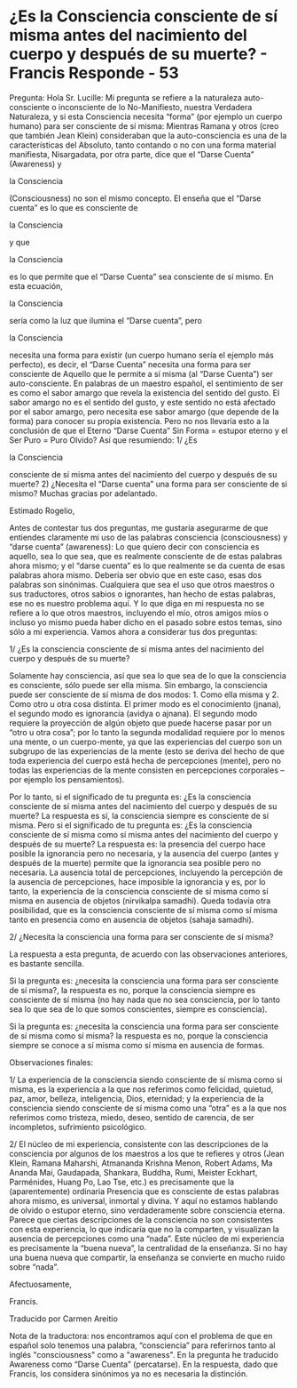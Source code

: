# ¿Es la Consciencia consciente de sí misma antes del nacimiento del cuerpo y después de su muerte? - Francis Responde - 53

Pregunta: Hola Sr. Lucille: Mi pregunta se refiere a la naturaleza auto-consciente o inconsciente de lo No-Manifiesto, nuestra Verdadera Naturaleza, y si esta Consciencia necesita “forma” (por ejemplo un cuerpo humano) para ser consciente de sí misma: Mientras Ramana y otros (creo que también Jean Klein) consideraban que la auto-consciencia es una de la características del Absoluto, tanto contando o no con una forma material manifiesta, Nisargadata, por otra parte, dice que el “Darse Cuenta” (Awareness) y 

la Consciencia

(Consciousness) no son el mismo concepto. El enseña que el “Darse cuenta” es lo que es consciente de 

la Consciencia

y que 

la Consciencia

es lo que permite que el “Darse Cuenta” sea consciente de sí mismo. En esta ecuación, 

la Consciencia

sería como la luz que ilumina el “Darse cuenta”, pero 

la Consciencia

necesita una forma para existir (un cuerpo humano sería el ejemplo más perfecto), es decir, el “Darse Cuenta” necesita una forma para ser consciente de Aquello que le permite a sí misma (al “Darse Cuenta”) ser auto-consciente. En palabras de un maestro español, el sentimiento de ser es como el sabor amargo que revela la existencia del sentido del gusto. El sabor amargo no es el sentido del gusto, y este sentido no está afectado por el sabor amargo, pero necesita ese sabor amargo (que depende de la forma) para conocer su propia existencia. Pero no nos llevaría esto a la conclusión de que el Eterno “Darse Cuenta” Sin Forma = estupor eterno y el Ser Puro = Puro Olvido? Así que resumiendo: 1/ ¿Es 

la Consciencia

consciente de sí misma antes del nacimiento del cuerpo y después de su muerte? 2) ¿Necesita el “Darse cuenta” una forma para ser consciente de si mismo? Muchas gracias por adelantado.

Estimado Rogelio,

Antes de contestar tus dos preguntas, me gustaría asegurarme de que entiendes claramente mi uso de las palabras consciencia (consciousness) y “darse cuenta” (awareness): Lo que quiero decir con consciencia es aquello, sea lo que sea, que es realmente consciente de de estas palabras ahora mismo; y el “darse cuenta” es lo que realmente se da cuenta de esas palabras ahora mismo. Debería ser obvio que en este caso, esas dos palabras son sinónimas. Cualquiera que sea el uso que otros maestros o sus traductores, otros sabios o ignorantes, han hecho de estas palabras, ese no es nuestro problema aquí. Y lo que diga en mi respuesta no se refiere a lo que otros maestros, incluyendo el mío, otros amigos míos o incluso yo mismo pueda haber dicho en el pasado sobre estos temas, sino sólo a mi experiencia. Vamos ahora a considerar tus dos preguntas:

1/ ¿Es la consciencia consciente de sí misma antes del nacimiento del cuerpo y después de su muerte?

Solamente hay consciencia, así que sea lo que sea de lo que la consciencia es consciente, sólo puede ser ella misma. Sin embargo, la consciencia puede ser consciente de sí misma de dos modos: 1. Como ella misma y 2. Como otro u otra cosa distinta. El primer modo es el conocimiento (jnana), el segundo modo es ignorancia (avidya o ajnana). El segundo modo requiere la proyección de algún objeto que puede hacerse pasar por un “otro u otra cosa”; por lo tanto la segunda modalidad requiere por lo menos una mente, o un cuerpo-mente, ya que las experiencias del cuerpo son un subgrupo de las experiencias de la mente (esto se deriva del hecho de que toda experiencia del cuerpo está hecha de percepciones (mente), pero no todas las experiencias de la mente consisten en percepciones corporales – por ejemplo los pensamientos).

Por lo tanto, si el significado de tu pregunta es: ¿Es la consciencia consciente de sí misma antes del nacimiento del cuerpo y después de su muerte? La respuesta es sí, la consciencia siempre es consciente de sí misma. Pero si el significado de tu pregunta es: ¿Es la consciencia consciente de sí misma como sí misma antes del nacimiento del cuerpo y después de su muerte? La respuesta es: la presencia del cuerpo hace posible la ignorancia pero no necesaria, y la ausencia del cuerpo (antes y después de la muerte) permite que la ignorancia sea posible pero no necesaria. La ausencia total de percepciones, incluyendo la percepción de la ausencia de percepciones, hace imposible la ignorancia y es, por lo tanto, la experiencia de la consciencia consciente de sí misma como sí misma en ausencia de objetos (nirvikalpa samadhi). Queda todavía otra posibilidad, que es la consciencia consciente de sí misma como sí misma tanto en presencia como en ausencia de objetos (sahaja samadhi).

2/ ¿Necesita la consciencia una forma para ser consciente de sí misma?

La respuesta a esta pregunta, de acuerdo con las observaciones anteriores, es bastante sencilla.

Si la pregunta es: ¿necesita la consciencia una forma para ser consciente de sí misma?, la respuesta es no, porque la consciencia siempre es consciente de sí misma (no hay nada que no sea consciencia, por lo tanto sea lo que sea de lo que somos conscientes, siempre es consciencia).

Si la pregunta es: ¿necesita la consciencia una forma para ser consciente de sí misma como sí misma? la respuesta es no, porque la consciencia siempre se conoce a sí misma como sí misma en ausencia de formas.

Observaciones finales:

1/ La experiencia de la consciencia siendo consciente de sí misma como si misma, es la experiencia a la que nos referimos como felicidad, quietud, paz, amor, belleza, inteligencia, Dios, eternidad; y la experiencia de la consciencia siendo consciente de sí misma como una “otra” es a la que nos referimos como tristeza, miedo, deseo, sentido de carencia, de ser incompletos, sufrimiento psicológico.

2/ El núcleo de mi experiencia, consistente con las descripciones de la consciencia por algunos de los maestros a los que te refieres y otros (Jean Klein, Ramana Maharshi, Atmananda Krishna Menon, Robert Adams, Ma Ananda Mai, Gaudapada, Shankara, Buddha, Rumi, Meister Eckhart, Parménides, Huang Po, Lao Tse, etc.) es precisamente que la (aparentemente) ordinaria Presencia que es consciente de estas palabras ahora mismo, es universal, inmortal y divina. Y aquí no estamos hablando de olvido o estupor eterno, sino verdaderamente sobre consciencia eterna. Parece que ciertas descripciones de la consciencia no son consistentes con esta experiencia, lo que indicaría que no la comparten, y visualizan la ausencia de percepciones como una “nada”. Este núcleo de mi experiencia es precisamente la “buena nueva”, la centralidad de la enseñanza. Si no hay una buena nueva que compartir, la enseñanza se convierte en mucho ruido sobre “nada”.

Afectuosamente, 

Francis.

Traducido por Carmen Areitio

Nota de la traductora: nos encontramos aquí con el problema de que en español solo tenemos una palabra, “consciencia” para referirnos tanto al inglés "consciousness" como a "awareness". En la pregunta he traducido Awareness como “Darse Cuenta” (percatarse). En la respuesta, dado que Francis, los considera sinónimos ya no es necesaria la distinción.

